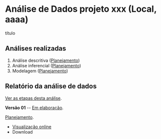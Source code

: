<!-- Instruções -->
<!-- - substituir xxx pelo código do relatório -->
<!-- - substituir aaa, bbb, ccc pelos projetos de análises realizadas -->
<!-- - v01: substituir mmm01/mmm02 pela milestone -->
<!-- - v02: substituir ppp01/ppp02 pelo projeto -->
<!-- - Remover esse bloco -->

# Análise de Dados projeto xxx (Local, aaaa)

título

## Análises realizadas

1. Análise descritiva ([Planejamento][proj-desc])
2. Análise inferencial ([Planejamento][proj-inf])
3. Modelagem ([Planejamento][proj-mod])

[proj-desc]: https://github.com/philsf-biostat/xxx/projects/aaa
[proj-inf]: https://github.com/philsf-biostat/xxx/projects/bbb
[proj-mod]: https://github.com/philsf-biostat/xxx/projects/ccc

## Relatório da análise de dados

[Ver as etapas desta análise][releases].

<!-- **Versão 02** -- [Em elaboração][milestone-v02]. -->

<!-- [Planejamento][v02-project]. -->

<!-- - [Visualização online][reportviz-v02] -->
<!-- - Download -->
<!-- - [Download][pdf-v02] -->

**Versão 01** -- [Em elaboração][milestone-v01].

[Planejamento][v01-project].

- [Visualização online][reportviz-v01]
- Download
<!-- - [Download][pdf-v01] -->


[releases]: https://github.com/philsf-biostat/xxx/releases/
[milestone-v01]: https://github.com/philsf-biostat/xxx/milestone/mmm01
[reportviz-v01]: report/xxx-v01.md
[docx-v01]: report/xxx-v01.docx?raw=true
[pdf-v01]: report/xxx-v01.pdf?raw=true
[v01-project]: https://github.com/philsf-biostat/xxx/projects/ppp01

[milestone-v02]: https://github.com/philsf-biostat/xxx/milestone/mmm02
[reportviz-v02]: report/xxx-v02.md
[docx-v02]: report/xxx-v02.docx?raw=true
[pdf-v02]: report/xxx-v02.pdf?raw=true
[v02-project]: https://github.com/philsf-biostat/xxx/projects/ppp02
